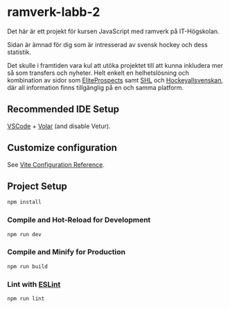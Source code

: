 # ramverk-labb-2

Det här är ett projekt för kursen JavaScript med ramverk på IT-Högskolan.

Sidan är ämnad för dig som är intresserad av svensk hockey och dess statistik.

Det skulle i framtiden vara kul att utöka projektet till att kunna inkludera mer så som transfers och nyheter. Helt enkelt en helhetslösning och kombination av sidor som [EliteProspects](https://www.eliteprospects.com/) samt [SHL](https://www.shl.se/) och [Hockeyallsvenskan](https://www.hockeyallsvenskan.se/), där all information finns tillgänglig på en och samma platform.

## Recommended IDE Setup

[VSCode](https://code.visualstudio.com/) + [Volar](https://marketplace.visualstudio.com/items?itemName=Vue.volar) (and disable Vetur).

## Customize configuration

See [Vite Configuration Reference](https://vite.dev/config/).

## Project Setup

```sh
npm install
```

### Compile and Hot-Reload for Development

```sh
npm run dev
```

### Compile and Minify for Production

```sh
npm run build
```

### Lint with [ESLint](https://eslint.org/)

```sh
npm run lint
```
